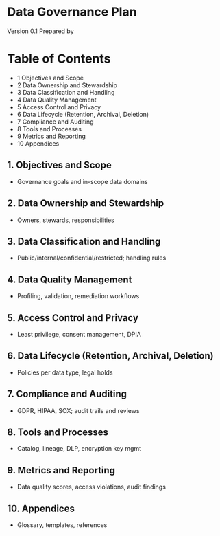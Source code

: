 # Data Governance Plan

Version 0.1
Prepared by <author>
<organization>
<date created>

Table of Contents
=================
- 1 Objectives and Scope
- 2 Data Ownership and Stewardship
- 3 Data Classification and Handling
- 4 Data Quality Management
- 5 Access Control and Privacy
- 6 Data Lifecycle (Retention, Archival, Deletion)
- 7 Compliance and Auditing
- 8 Tools and Processes
- 9 Metrics and Reporting
- 10 Appendices

## 1. Objectives and Scope
- Governance goals and in-scope data domains

## 2. Data Ownership and Stewardship
- Owners, stewards, responsibilities

## 3. Data Classification and Handling
- Public/internal/confidential/restricted; handling rules

## 4. Data Quality Management
- Profiling, validation, remediation workflows

## 5. Access Control and Privacy
- Least privilege, consent management, DPIA

## 6. Data Lifecycle (Retention, Archival, Deletion)
- Policies per data type, legal holds

## 7. Compliance and Auditing
- GDPR, HIPAA, SOX; audit trails and reviews

## 8. Tools and Processes
- Catalog, lineage, DLP, encryption key mgmt

## 9. Metrics and Reporting
- Data quality scores, access violations, audit findings

## 10. Appendices
- Glossary, templates, references
